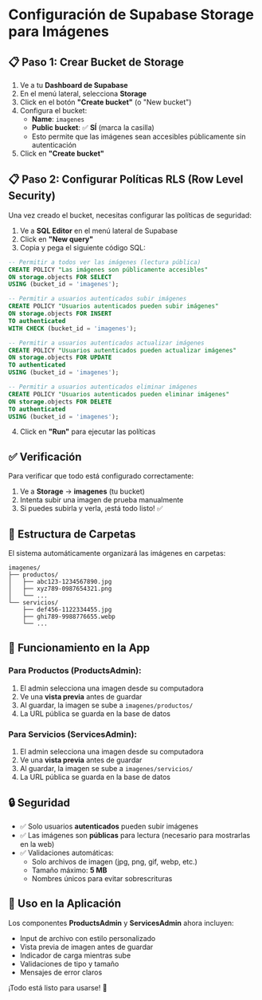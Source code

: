 # Configuración de Supabase Storage para Imágenes

## 📋 Paso 1: Crear Bucket de Storage

1. Ve a tu **Dashboard de Supabase**
2. En el menú lateral, selecciona **Storage**
3. Click en el botón **"Create bucket"** (o "New bucket")
4. Configura el bucket:
   - **Name**: `imagenes`
   - **Public bucket**: ✅ **SÍ** (marca la casilla)
   - Esto permite que las imágenes sean accesibles públicamente sin autenticación
5. Click en **"Create bucket"**

## 📋 Paso 2: Configurar Políticas RLS (Row Level Security)

Una vez creado el bucket, necesitas configurar las políticas de seguridad:

1. Ve a **SQL Editor** en el menú lateral de Supabase
2. Click en **"New query"**
3. Copia y pega el siguiente código SQL:

```sql
-- Permitir a todos ver las imágenes (lectura pública)
CREATE POLICY "Las imágenes son públicamente accesibles"
ON storage.objects FOR SELECT
USING (bucket_id = 'imagenes');

-- Permitir a usuarios autenticados subir imágenes
CREATE POLICY "Usuarios autenticados pueden subir imágenes"
ON storage.objects FOR INSERT
TO authenticated
WITH CHECK (bucket_id = 'imagenes');

-- Permitir a usuarios autenticados actualizar imágenes
CREATE POLICY "Usuarios autenticados pueden actualizar imágenes"
ON storage.objects FOR UPDATE
TO authenticated
USING (bucket_id = 'imagenes');

-- Permitir a usuarios autenticados eliminar imágenes
CREATE POLICY "Usuarios autenticados pueden eliminar imágenes"
ON storage.objects FOR DELETE
TO authenticated
USING (bucket_id = 'imagenes');
```

4. Click en **"Run"** para ejecutar las políticas

## ✅ Verificación

Para verificar que todo está configurado correctamente:

1. Ve a **Storage** → **imagenes** (tu bucket)
2. Intenta subir una imagen de prueba manualmente
3. Si puedes subirla y verla, ¡está todo listo! ✅

## 📁 Estructura de Carpetas

El sistema automáticamente organizará las imágenes en carpetas:

```
imagenes/
├── productos/
│   ├── abc123-1234567890.jpg
│   ├── xyz789-0987654321.png
│   └── ...
└── servicios/
    ├── def456-1122334455.jpg
    ├── ghi789-9988776655.webp
    └── ...
```

## 🎨 Funcionamiento en la App

### Para Productos (ProductsAdmin):
1. El admin selecciona una imagen desde su computadora
2. Ve una **vista previa** antes de guardar
3. Al guardar, la imagen se sube a `imagenes/productos/`
4. La URL pública se guarda en la base de datos

### Para Servicios (ServicesAdmin):
1. El admin selecciona una imagen desde su computadora
2. Ve una **vista previa** antes de guardar
3. Al guardar, la imagen se sube a `imagenes/servicios/`
4. La URL pública se guarda en la base de datos

## 🔒 Seguridad

- ✅ Solo usuarios **autenticados** pueden subir imágenes
- ✅ Las imágenes son **públicas** para lectura (necesario para mostrarlas en la web)
- ✅ Validaciones automáticas:
  - Solo archivos de imagen (jpg, png, gif, webp, etc.)
  - Tamaño máximo: **5 MB**
  - Nombres únicos para evitar sobrescrituras

## 🚀 Uso en la Aplicación

Los componentes **ProductsAdmin** y **ServicesAdmin** ahora incluyen:

- Input de archivo con estilo personalizado
- Vista previa de imagen antes de guardar
- Indicador de carga mientras sube
- Validaciones de tipo y tamaño
- Mensajes de error claros

¡Todo está listo para usarse! 🎉
